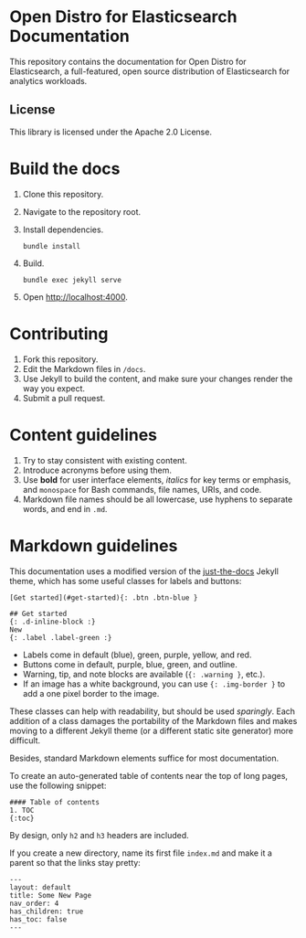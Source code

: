 # Open Distro for Elasticsearch Documentation

This repository contains the documentation for Open Distro for Elasticsearch, a full-featured, open source distribution of Elasticsearch for analytics workloads.


## License

This library is licensed under the Apache 2.0 License.


# Build the docs

1. Clone this repository.

1. Navigate to the repository root.

1. Install dependencies.

   `bundle install`

1. Build.

   `bundle exec jekyll serve`

1. Open [http://localhost:4000](http://localhost:4000).


# Contributing

1. Fork this repository.
1. Edit the Markdown files in `/docs`.
1. Use Jekyll to build the content, and make sure your changes render the way you expect.
1. Submit a pull request.


# Content guidelines

1. Try to stay consistent with existing content.
1. Introduce acronyms before using them.
1. Use **bold** for user interface elements, *italics* for key terms or emphasis, and `monospace` for Bash commands, file names, URIs, and code.
1. Markdown file names should be all lowercase, use hyphens to separate words, and end in `.md`.


# Markdown guidelines

This documentation uses a modified version of the [just-the-docs](https://github.com/pmarsceill/just-the-docs) Jekyll theme, which has some useful classes for labels and buttons:

```
[Get started](#get-started){: .btn .btn-blue }

## Get started
{: .d-inline-block :}
New
{: .label .label-green :}
```

* Labels come in default (blue), green, purple, yellow, and red.
* Buttons come in default, purple, blue, green, and outline.
* Warning, tip, and note blocks are available (`{: .warning }`, etc.).
* If an image has a white background, you can use `{: .img-border }` to add a one pixel border to the image.

These classes can help with readability, but should be used *sparingly*. Each addition of a class damages the portability of the Markdown files and makes moving to a different Jekyll theme (or a different static site generator) more difficult.

Besides, standard Markdown elements suffice for most documentation.

To create an auto-generated table of contents near the top of long pages, use the following snippet:

```
#### Table of contents
1. TOC
{:toc}
```

By design, only `h2` and `h3` headers are included.

If you create a new directory, name its first file `index.md` and make it a parent so that the links stay pretty:

```
---
layout: default
title: Some New Page
nav_order: 4
has_children: true
has_toc: false
---
```
